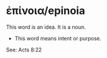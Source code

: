 
# ἐπίνοια/epinoia
This word is an idea. It is a noun. 

* This word means intent or purpose.

See: Acts 8:22
